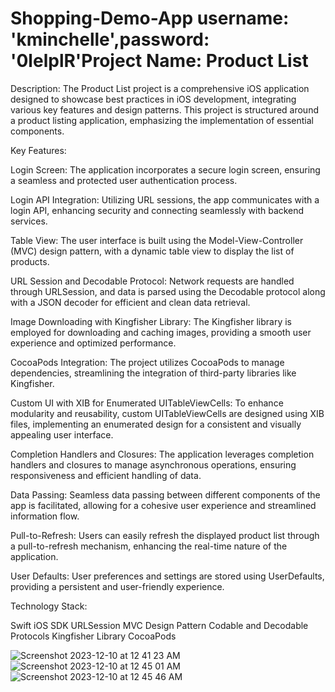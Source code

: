 # Shopping-Demo-App username: 'kminchelle',password: '0lelplR'Project Name: Product List

Description:
The Product List project is a comprehensive iOS application designed to showcase best practices in iOS development, integrating various key features and design patterns. This project is structured around a product listing application, emphasizing the implementation of essential components.

Key Features:

Login Screen: The application incorporates a secure login screen, ensuring a seamless and protected user authentication process.

Login API Integration: Utilizing URL sessions, the app communicates with a login API, enhancing security and connecting seamlessly with backend services.

Table View: The user interface is built using the Model-View-Controller (MVC) design pattern, with a dynamic table view to display the list of products.

URL Session and Decodable Protocol: Network requests are handled through URLSession, and data is parsed using the Decodable protocol along with a JSON decoder for efficient and clean data retrieval.

Image Downloading with Kingfisher Library: The Kingfisher library is employed for downloading and caching images, providing a smooth user experience and optimized performance.

CocoaPods Integration: The project utilizes CocoaPods to manage dependencies, streamlining the integration of third-party libraries like Kingfisher.

Custom UI with XIB for Enumerated UITableViewCells: To enhance modularity and reusability, custom UITableViewCells are designed using XIB files, implementing an enumerated design for a consistent and visually appealing user interface.

Completion Handlers and Closures: The application leverages completion handlers and closures to manage asynchronous operations, ensuring responsiveness and efficient handling of data.

Data Passing: Seamless data passing between different components of the app is facilitated, allowing for a cohesive user experience and streamlined information flow.

Pull-to-Refresh: Users can easily refresh the displayed product list through a pull-to-refresh mechanism, enhancing the real-time nature of the application.

User Defaults: User preferences and settings are stored using UserDefaults, providing a persistent and user-friendly experience.

Technology Stack:

Swift
iOS SDK
URLSession
MVC Design Pattern
Codable and Decodable Protocols
Kingfisher Library
CocoaPods



![Screenshot 2023-12-10 at 12 41 23 AM](https://github.com/amitrai9696/Product-List/assets/149014140/1d942086-5149-4e98-9c7f-2483441f33a3)
![Screenshot 2023-12-10 at 12 45 01 AM](https://github.com/amitrai9696/Product-List/assets/149014140/cc8114b8-485c-4d15-9e54-bd1dcde7a337)
![Screenshot 2023-12-10 at 12 45 46 AM](https://github.com/amitrai9696/Product-List/assets/149014140/54e6e539-8f7e-48f8-85f6-50f303d4875b)
